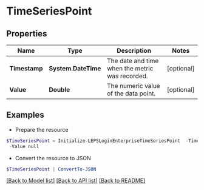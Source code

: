 # TimeSeriesPoint
## Properties

Name | Type | Description | Notes
------------ | ------------- | ------------- | -------------
**Timestamp** | **System.DateTime** | The date and time when the metric was recorded. | [optional] 
**Value** | **Double** | The numeric value of the data point. | [optional] 

## Examples

- Prepare the resource
```powershell
$TimeSeriesPoint = Initialize-LEPSLoginEnterpriseTimeSeriesPoint  -Timestamp null `
 -Value null
```

- Convert the resource to JSON
```powershell
$TimeSeriesPoint | ConvertTo-JSON
```

[[Back to Model list]](../README.md#documentation-for-models) [[Back to API list]](../README.md#documentation-for-api-endpoints) [[Back to README]](../README.md)

